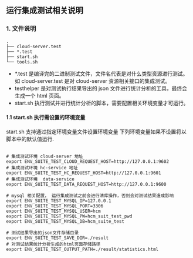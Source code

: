 ## 运行集成测试相关说明

### 1. 文件说明
```shell
.
├── cloud-server.test
├── *.test
├── start.sh
└── tools.sh
```

- *.test 是编译完的二进制测试文件，文件名代表是对什么类型资源进行测试。如 cloud-server.test 是对 cloud-server 资源相关接口的集成测试。
- testhelper 是对测试执行结果导出的 json 文件进行统计分析的工具，最终会生成一个 html 页面。
- start.sh 执行测试并进行统计分析的脚本，需要配置相关环境变量才可运行。

#### 1.1 start.sh 执行需设置的环境变量

start.sh 支持通过指定环境变量文件设置环境变量
下列环境变量如果不设置将以脚本中的默认值运行.

```shell

# 集成测试环境 cloud-server 地址
export ENV_SUITE_TEST_CLOUD_REQUEST_HOST=http://127.0.0.1:9602
# 集成测试环境 hc-service 地址
export ENV_SUITE_TEST_HC_REQUEST_HOST=http://127.0.0.1:9601
# 集成测试环境  data-service
export ENV_SUITE_TEST_DATA_REQUEST_HOST=http://127.0.0.1:9600

# mysql 相关配置， 运行集成测试之前会进行清库操作，否则会对测试结果造成影响
export ENV_SUITE_TEST_MYSQL_IP=127.0.0.1
export ENV_SUITE_TEST_MYSQL_PORT=3306
export ENV_SUITE_TEST_MYSQL_USER=hcm
export ENV_SUITE_TEST_MYSQL_PW=hcm_suit_test_pwd
export ENV_SUITE_TEST_MYSQL_DB=hcm_suite_test

# 测试结果导出的json文件存储目录
export ENV_SUITE_TEST_SAVE_DIR=./result
# 对测试结果统计分析生成的html页面存储路径
export ENV_SUITE_TEST_OUTPUT_PATH=./result/statistics.html
```